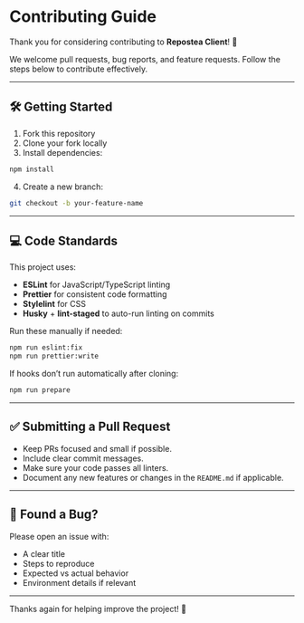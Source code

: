 # Contributing Guide

Thank you for considering contributing to **Repostea Client**! 🎉

We welcome pull requests, bug reports, and feature requests. Follow the steps below to contribute effectively.

---

## 🛠 Getting Started

1. Fork this repository
2. Clone your fork locally
3. Install dependencies:

```bash
npm install
```

4. Create a new branch:

```bash
git checkout -b your-feature-name
```

---

## 💻 Code Standards

This project uses:

- **ESLint** for JavaScript/TypeScript linting
- **Prettier** for consistent code formatting
- **Stylelint** for CSS
- **Husky** + **lint-staged** to auto-run linting on commits

Run these manually if needed:

```bash
npm run eslint:fix
npm run prettier:write
```

If hooks don’t run automatically after cloning:

```bash
npm run prepare
```

---

## ✅ Submitting a Pull Request

- Keep PRs focused and small if possible.
- Include clear commit messages.
- Make sure your code passes all linters.
- Document any new features or changes in the `README.md` if applicable.

---

## 🐞 Found a Bug?

Please open an issue with:

- A clear title
- Steps to reproduce
- Expected vs actual behavior
- Environment details if relevant

---

Thanks again for helping improve the project! 🙌
